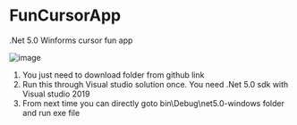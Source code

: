 # FunCursorApp
.Net 5.0 Winforms cursor fun app

![image](https://user-images.githubusercontent.com/44686078/171497817-35f7b87d-356d-482f-87d3-e4b42233ed17.png)

1. You just need to download folder from github link
2. Run this through Visual studio solution once. You need .Net 5.0 sdk with Visual studio 2019
3. From next time you can directly goto bin\Debug\net5.0-windows folder and run exe file
